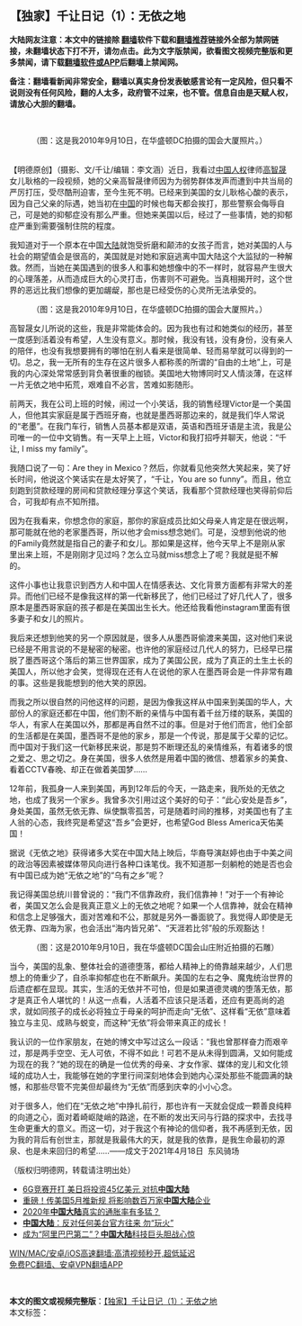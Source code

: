  <h2>【独家】千让日记（1）：无依之地</h2> <p class="notice"><b>大陆网友注意：本文中的链接除 <a href="https://github.com/bannedbook/fanqiang" >翻墙</a>软件下载和<a href="https://github.com/killgcd/justmysocks/blob/master/README.md">翻墙推荐</a>链接外全部为禁网链接，未翻墙状态下打不开，请勿点击。此为文字版禁闻，欲看图文视频完整版和更多禁闻，请下载<a href="https://github.com/bannedbook/fanqiang">翻墙软件或APP</a>后翻墙上禁闻网。</p><p>备注：翻墙看新闻非常安全，翻墙以真实身份发表敏感言论有一定风险，但只看不说则没有任何风险，翻的人太多，政府管不过来，也不管。信息自由是天赋人权，请放心大胆的翻墙。</b></p>  <div class="entry"> <br /> <figure><a href="https://i1.wp.com/upload-images-bucket-v64rleca837do.s3.eu-west-1.amazonaws.com/wp-content/uploads/2021/04/19142935/%E6%9C%AA%E6%A0%87%E9%A2%98-1-82.jpg?fit=860%2C484&#038;ssl=1" data-caption="（图：这是我2010年9月10日，在华盛顿DC拍摄的国会大厦照片。）"></a><figcaption class="wp-caption-text">（图：这是我2010年9月10日，在华盛顿DC拍摄的国会大厦照片。）</figcaption></figure> <h6></h6> <p>【明德原创】（摄影、文/千让/编辑：李文涵）近日，我看过<span class='wp_keywordlink'><a href="https://www.bannedbook.org/forum20/" title="中国人权论坛" target="_blank">中国人权</a></span>律师<span class='wp_keywordlink'><a href="https://www.bannedbook.org/forum10/topic379.html" title="高智晟" target="_blank">高智晟</a></span>女儿耿格的一段视频，她的父亲高智晟律师因为为弱势群体发声而遭到中共当局的严厉打压，受尽酷刑迫害，至今生死不明。已经来到美国的女儿耿格心酸的表示，因为自己父亲的际遇，她当初在<span class='wp_keywordlink_affiliate'><a href="https://www.bannedbook.org/" title="中国" target="_blank">中国</a></span>的时候也每天都会挨打，那些警察会侮辱自己，可是她的抑郁症没有那么严重。但她来美国以后，经过了一些事情，她的抑郁症严重到需要强制住院的程度。</p> <p>我知道对于一个原本在中国<span class='wp_keywordlink_affiliate'><a href="https://www.bannedbook.org/" title="大陆" target="_blank">大陆</a></span>就饱受折磨和颠沛的女孩子而言，她对美国的人与社会的期望值会是很高的，美国就是对她和家庭逃离中国大陆这个大监狱的一种解救。然而，当她在美国遇到的很多人和事和她想像中的不一样时，就容易产生很大的心理落差，从而造成巨大的心灵打击，伤害则不可避免。当真相揭开时，这个世界的恶远比我们想像的更加龌龊，那也是已经受伤的心灵所无法承受的。</p> <figure id="attachment_32902" aria-describedby="caption-attachment-32902" style="width: 1001px" class="wp-caption alignnone"><figcaption id="caption-attachment-32902" class="wp-caption-text">（图：这是我2010年9月10日，在华盛顿DC拍摄的国会大厦照片。）</figcaption></figure> <p>高智晟女儿所说的这些，我是非常能体会的。因为我也有过和她类似的经历，甚至一度感到活着没有希望，人生没有意义。那时候，我没有钱，没有身份，没有亲人的陪伴，也没有我想要拥有的哪怕在别人看来是很简单、轻而易举就可以得到的一切。总之，我一无所有的生存在这片很多人都称羨的所谓的“自由的土地”上，可是我的内心深处常常感到背负著很重的枷锁。美国地大物博同时又人情淡薄，在这样一片无依之地中拓荒，艰难自不必言，苦难如影随形。</p> <p>前两天，我在公司上班的时候，闹过一个小笑话，我的销售经理Victor是一个美国人，但他其实家庭是属于西班牙裔，也就是墨西哥那边来的，就是我们华人常说的“老墨”。在我门车行，销售人员基本都是双语，英语和西班牙语是主流，我是公司唯一的一位中文销售。有一天早上上班，Victor和我打招呼并聊天，他说：“千让, I miss my family”。</p>  <p>我随口说了一句：Are they in Mexico？然后，你就看见他突然大笑起来，笑了好长时间，他说这个笑话实在是太好笑了，“千让，You are so funny”。而且，他立刻跑到贷款经理的房间和贷款经理分享这个笑话，我看那个贷款经理也笑得前仰后合，可我却有点不知所措。</p> <p>因为在我看来，你想念你的家庭，那你的家庭成员比如父母亲人肯定是在很远啊，那可能就在他的老家墨西哥，所以他才会miss想念她们。可是，没想到他说的他的Family竟然就是指自己的妻子和女儿。那如果是这样，他今天早上不是刚从家里出来上班，不是刚刚才见过吗？怎么立马就miss想念上了呢？我就是挺不解的。</p> <p>这件小事也让我意识到西方人和中国人在情感表达、文化背景方面都有非常大的差异。而他们已经不是像我这样的第一代新移民了，他们已经过了好几代人了，很多原本是墨西哥家庭的孩子都是在美国出生长大。他还给我看他instagram里面有很多妻子和女儿的照片。</p> <p>我后来还想到他笑的另一个原因就是，很多人从墨西哥偷渡来美国，这对他们来说已经是不用言说的不是秘密的秘密。也许他的家庭经过几代人的努力，已经早已摆脱了墨西哥这个落后的第三世界国家，成为了美国公民，成为了真正的土生土长的美国人，所以他才会笑，觉得现在还有人在说他的家人在墨西哥会是一件非常有趣的事。这些是我能想到的他大笑的原因。</p>  <p>而我之所以很自然的问他这样的问题，是因为像我这样从中国来到美国的华人，大部份人的家庭还都在中国，他们割不断的亲情与中国有着千丝万缕的联系，美国的华人，有家人在美国以外，那都是再自然不过的事。但是对于他们而言，他们全部的生活都是在美国，墨西哥不是他的家乡，那是一个传说，那是属于父辈的记忆。而中国对于我们这一代新移民来说，那是剪不断理还乱的亲情维系，有着诸多的恨之爱之、思之切之。身在美国，很多人依然是用着中国的微信、想着家乡的美食、看着CCTV春晚、却正在做着美国梦……</p> <p>12年前，我孤身一人来到美国，再到12年后的今天，一路走来，我所处的无依之地，也成了我另一个家乡。我曾多次引用过这个美好的句子：“此心安处是吾乡”，身处美国，虽然无依无靠、纵使飘零孤苦，可是随着时间的推移，对美国也有了主人翁的心态，我终究是希望这“吾乡”会更好，也希望God Bless America天佑美国！</p> <p>据说《无依之地》获得诸多大奖在中国大陆上映后，华裔导演赵婷也由于中美之间的政治等因素被媒体带风向进行各种口诛笔伐。我不知道那一刻躺枪的她是否也会有中国已成为她“无依之地”的“乌有之乡”呢？</p> <p>我记得美国总统川普曾说的：“我门不信靠政府，我们信靠神！”对于一个有神论者，美国又怎么会是我真正意义上的无依之地呢？如果一个人信靠神，就会在精神和信念上足够强大，面对苦难和不公，那就是另外一番面貌了。我觉得人即使是无依无靠、四海为家，也会活出“海内皆兄弟”、“天涯若比邻”般的乐观豁达！</p>  <figure id="attachment_32904" aria-describedby="caption-attachment-32904" style="width: 1151px" class="wp-caption alignnone"><figcaption id="caption-attachment-32904" class="wp-caption-text">（图：这是2010年9月10日，我在华盛顿DC国会山庄附近拍摄的石雕）</figcaption></figure> <p>当今，美国的乱象、整体社会的道德堕落，都给人精神上的倚靠越来越少，人们思想上的倚重少了，自杀率抑郁症也在不断飙升。美国的左右之争、魔鬼统治世界的后遗症都在显现。其实，生活的无依并不可怕，但是如果道德灵魂的堕落无依，那才是真正令人堪忧的！从这一点看，人活着不应该只是活着，还应有更高尚的追求，就如同孩子的成长必将独立于母亲的呵护而走向“无依”、这样看“无依”意味着独立与主见、成熟与蜕变，而这种“无依”将会带来真正的成长！</p> <p>我认识的一位作家朋友，在她的博文中写过这么一段话：“我也曾那样奋力而艰辛过，那是两手空空、无人可依，不得不如此！可若不是从未得到圆满，又如何能成为现在的我？”她的现在的确是一位优秀的母亲、才女作家、媒体的宠儿和文化领域的成功人士，我能够在她的字里行间深刻地体会到她内心深处那些不能圆满的缺憾，和那些尽管不完美但却最终为“无依”而感到庆幸的小小心念。</p> <p>对于很多人，他们在“无依之地”中挣扎前行，那也许有一天就会促成一颗善良纯粹的向道之心，面对着崎岖陡峭的路途，在不断的发出天问与行路的探求中，去找寻生命更重大的意义。而这一切，对于我这个有神论的信仰者，我不再感到无依，因为我的背后有创世主，那就是我最伟大的天，就是我的依靠，是我生命最初的源泉、也是未来回归的希望……——成文于2021年4月18日  东风骑场</p> <p>（版权归明德网，转载请注明出处）</p>  <ul class='op-related-articles' title='相关阅读'> <li><a href='https://www.bannedbook.org/bnews/cnnews/20210418/1528989.html' target='_blank'>6G竞赛开打 美日将投资45亿美元 对抗<b>中国大陆</b></a></li> <li><a href='https://www.bannedbook.org/bnews/cbnews/20210417/1528373.html' target='_blank'>重磅！传美国5月推新规 将影响数百万家<b>中国大陆</b>企业</a></li> <li><a href='https://www.bannedbook.org/bnews/finance/20210414/1526236.html' target='_blank'>2020年<b>中国大陆</b>真实的通胀率有多猛？</a></li> <li><a href='https://www.bannedbook.org/bnews/baitai/20210413/1525429.html' target='_blank'><b>中国大陆</b>：反对任何美台官方往来 勿“玩火”</a></li> <li><a href='https://www.bannedbook.org/bnews/cnnews/20210412/1524790.html' target='_blank'>成为“阿里巴巴第二”？<b>中国大陆</b>科技巨头胆战心惊</a></li> </ul> <p class="texttj"> <a href="https://github.com/bannedbook/fanqiang/wiki/V2ray%E6%9C%BA%E5%9C%BA" target="_blank">WIN/MAC/安卓/iOS高速翻墙:高清视频秒开,超低延迟</a><br/> <a href="https://github.com/bannedbook/fanqiang/wiki/%E7%A6%81%E9%97%BB%E7%BD%91%E5%AE%89%E5%8D%93%E7%BF%BB%E5%A2%99%E6%96%B0%E9%97%BBAPP" target="_blank">免费PC翻墙、安卓VPN翻墙APP</a></p><p>&nbsp;</p><a name='sharetosocial'></a>       <div><b>本文的图文或视频完整版</b>：<a href='https://www.bannedbook.org/bnews/comments/20210420/1529545.html'>【独家】千让日记（1）：无依之地</a></div>  </div><!--END ENTRY--> <div class="postfooter"> <div>本文标签：</div>  </div><!--END POSTFOOTER--> 
